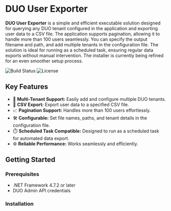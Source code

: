 # DUO User Exporter 

**DUO User Exporter** is a simple and efficient executable solution designed for querying any DUO tenant configured in the application and exporting user data to a CSV file. The application supports pagination, allowing it to handle more than 100 users seamlessly. You can specify the output filename and path, and add multiple tenants in the configuration file. The solution is ideal for running as a scheduled task, ensuring regular data exports without manual intervention. The installer is currently being refined for an even smoother setup process.

![Build Status](https://img.shields.io/badge/build-passing-brightgreen)
![License](https://img.shields.io/badge/license-MIT-blue)

## Key Features

- 🔄 **Multi-Tenant Support:** Easily add and configure multiple DUO tenants.
- 📁 **CSV Export:** Export user data to a specified CSV file.
- 📈 **Pagination Support:** Handles more than 100 users effortlessly.
- 🛠️ **Configurable:** Set file names, paths, and tenant details in the configuration file.
- ⏱️ **Scheduled Task Compatible:** Designed to run as a scheduled task for automated data export.
- ⚙️ **Reliable Performance:** Works seamlessly and efficiently.

## Getting Started

### Prerequisites

- .NET Framework 4.7.2 or later
- DUO Admin API credentials

### Installation


